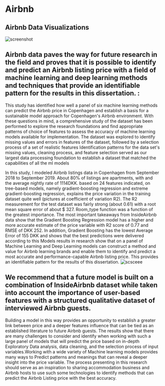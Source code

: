 # Airbnb
## Airbnb Data Visualizations
![screenshot](https://user-images.githubusercontent.com/14542118/95002050-2f4f6180-05d0-11eb-835f-edbaefea1d2c.PNG)


## Airbnb data paves the way for future research in the field and proves that it is possible to identify and predict an Airbnb listing price with a field of machine learning and deep learning methods and techniques that provide an identifiable pattern for the results in this dissertation. : 
This study has identified how well a panel of six machine learning methods can predict the Airbnb price in Copenhagen and establish a basis for a sustainable model approach for Copenhagen's Airbnb environment. 
With these questions in mind, a comprehensive study of the dataset has been performed to explore the research foundations and find appropriate patterns of choice of features to assess the accuracy of machine learning models available for implementation. 
The dataset was explored to identify missing values and errors in  features of the dataset, followed by a selection process of a set of realistic features Identification patterns for the data set's missing values, cleaning process, and feature selection served as our largest data processing foundation to establish a dataset that matched the capabilities of all the ml models 

In this study, I modeled Airbnb listings data in Copenhagen from September 2018 to September 2019. About 80% of listings are apartments, with and the average nightly rate of 1114DKK.
based on 24 features indicated, on tree-based models, namely gradient-boosting  regression and extreme gradient-boosting  regression, explains the price variation in the training dataset quite well (pictures at coefficient of variation R2). The R2 measurement for the test dataset was fairly strong (about 0.61) with a root mean square error of about $ 327. Room_type function was a function of the greatest importance.
 The most important takeaways from InsideAirbnb data show that the Gradient Boosting Regression model has a higher and more accurate estimate of the price variable
with R2 score of 0.77 and RMSE of DKK 252. In addition, Gradient Boosting has the lowest Average Error of 155 DKK and shows that the best predictions were delivered according to this
Models results in research show that on a panel of Machine Learning and Deep Learning models can construct a method and value for Airbnb learning brands and enable them to identify and predict a most accurate and performance-capable Airbnb listing price.
This provides an identifiable pattern for the results of this dissertation.
![scsceee](https://user-images.githubusercontent.com/14542118/95002080-848b7300-05d0-11eb-8975-c716e23e144a.jpg)

## We recommend that a future model is built on a combination of InsideAirbnb dataset while taken into account the  importance of user-based features with a structured qualitative dataset of interviewed Airbnb guests. 
 Building a model in this way provides an opportunity to establish a greater link between price and a deeper features  influence that can be tied as an established literature to future Airbnb guests. The results show that there are many challenges to consider and identify when working with such a large panel of models that will predict the price based on in-depth Exploratory Data analysis, data cleaning, and the selection process of input variables.Working with a wide variety of Machine learning models provides many ways to Predict patterns and meanings that can  reveal a deeper insight into the price variable. The process presenting in this research should serve as an inspiration to sharing accommodation business and Airbnb hosts to use such some technologies to identify methods that can predict the Airbnb Listing price with the best accuracy.

